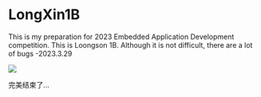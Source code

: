 # LongXin1B

This is my preparation for 2023 Embedded Application Development competition. This is Loongson 1B. Although it is not difficult, there are a lot of bugs -2023.3.29

![](https://image-1309791158.cos.ap-guangzhou.myqcloud.com/其他/微信图片_20230329123131.webp)

完美结束了...